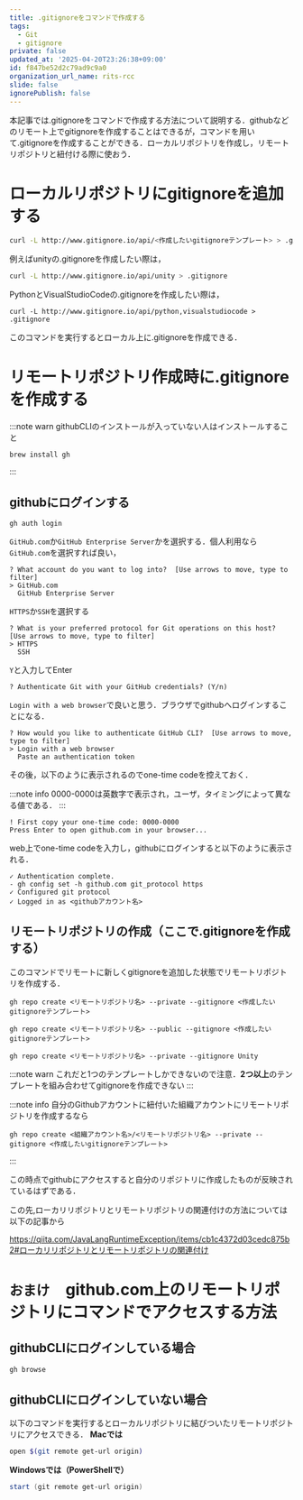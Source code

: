 ```yaml
---
title: .gitignoreをコマンドで作成する
tags:
  - Git
  - gitignore
private: false
updated_at: '2025-04-20T23:26:38+09:00'
id: f847be52d2c79ad9c9a0
organization_url_name: rits-rcc
slide: false
ignorePublish: false
---
```

本記事では.gitignoreをコマンドで作成する方法について説明する．githubなどのリモート上でgitignoreを作成することはできるが，コマンドを用いて.gitignoreを作成することができる．ローカルリポジトリを作成し，リモートリポジトリと紐付ける際に使おう．

# ローカルリポジトリにgitignoreを追加する
```bash
curl -L http://www.gitignore.io/api/<作成したいgitignoreテンプレート> > .gitignore
```
例えばunityの.gitignoreを作成したい際は，
```bash
curl -L http://www.gitignore.io/api/unity > .gitignore
```
PythonとVisualStudioCodeの.gitignoreを作成したい際は，
```
curl -L http://www.gitignore.io/api/python,visualstudiocode > .gitignore
```
このコマンドを実行するとローカル上に.gitignoreを作成できる．


# リモートリポジトリ作成時に.gitignoreを作成する

:::note warn
githubCLIのインストールが入っていない人はインストールすること
```
brew install gh 
```
:::

## githubにログインする
```
gh auth login 
```
`GitHub.com`か`GitHub Enterprise Server`かを選択する．個人利用なら`GitHub.com`を選択すれば良い，
```
? What account do you want to log into?  [Use arrows to move, type to filter]
> GitHub.com
  GitHub Enterprise Server
```

`HTTPS`か`SSH`を選択する
```
? What is your preferred protocol for Git operations on this host?  [Use arrows to move, type to filter]
> HTTPS
  SSH
```
`Y`と入力してEnter
```
? Authenticate Git with your GitHub credentials? (Y/n)
```
`Login with a web browser`で良いと思う．ブラウザでgithubへログインすることになる．
```
? How would you like to authenticate GitHub CLI?  [Use arrows to move, type to filter]
> Login with a web browser
  Paste an authentication token
```
その後，以下のように表示されるのでone-time codeを控えておく．

:::note info
0000-0000は英数字で表示され，ユーザ，タイミングによって異なる値である．
:::

```
! First copy your one-time code: 0000-0000
Press Enter to open github.com in your browser...
```
web上でone-time codeを入力し，githubにログインすると以下のように表示される．

```
✓ Authentication complete.
- gh config set -h github.com git_protocol https
✓ Configured git protocol
✓ Logged in as <githubアカウント名>
```

## リモートリポジトリの作成（ここで.gitignoreを作成する）
このコマンドでリモートに新しくgitignoreを追加した状態でリモートリポジトリを作成する．
```md:プライベートリポジトリなら
gh repo create <リモートリポジトリ名> --private --gitignore <作成したいgitignoreテンプレート>
```
```md:パブリックリポジトリなら
gh repo create <リモートリポジトリ名> --public --gitignore <作成したいgitignoreテンプレート>
```

```md:Unityのgitignoreを追加したい
gh repo create <リモートリポジトリ名> --private --gitignore Unity
```
:::note warn
これだと1つのテンプレートしかできないので注意．**2つ以上**のテンプレートを組み合わせてgitignoreを作成できない
:::

:::note info
自分のGithubアカウントに紐付いた組織アカウントにリモートリポジトリを作成するなら
```md:プライベートリポジトリなら
gh repo create <組織アカウント名>/<リモートリポジトリ名> --private --gitignore <作成したいgitignoreテンプレート>
```
:::

この時点でgithubにアクセスすると自分のリポジトリに作成したものが反映されているはずである．

この先,ローカリリポジトリとリモートリポジトリの関連付けの方法については以下の記事から

https://qiita.com/JavaLangRuntimeException/items/cb1c4372d03cedc875b2#ローカリリポジトリとリモートリポジトリの関連付け

# `おまけ`　github.com上のリモートリポジトリにコマンドでアクセスする方法
## githubCLIにログインしている場合
```bash
gh browse
```

## githubCLIにログインしていない場合
以下のコマンドを実行するとローカルリポジトリに結びついたリモートリポジトリにアクセスできる．
**Macでは**
```bash
open $(git remote get-url origin)
```
**Windowsでは（PowerShellで）**
```powershell
start (git remote get-url origin)
```
